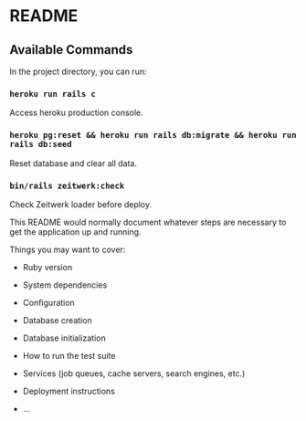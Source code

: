 # README

## Available Commands

In the project directory, you can run:

### `heroku run rails c`

Access heroku production console.

### `heroku pg:reset && heroku run rails db:migrate && heroku run rails db:seed`

Reset database and clear all data.

### `bin/rails zeitwerk:check`

Check Zeitwerk loader before deploy.

This README would normally document whatever steps are necessary to get the
application up and running.

Things you may want to cover:

* Ruby version

* System dependencies

* Configuration

* Database creation

* Database initialization

* How to run the test suite

* Services (job queues, cache servers, search engines, etc.)

* Deployment instructions

* ...
